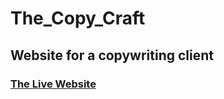 # The_Copy_Craft

## Website for a copywriting client

### [The Live Website](https://the-copy-craft.netlify.app)
